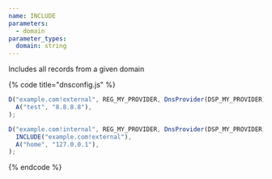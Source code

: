 ```yaml
---
name: INCLUDE
parameters:
  - domain
parameter_types:
  domain: string
---
```


Includes all records from a given domain


{% code title="dnsconfig.js" %}
```javascript
D("example.com!external", REG_MY_PROVIDER, DnsProvider(DSP_MY_PROVIDER),
  A("test", "8.8.8.8"),
);

D("example.com!internal", REG_MY_PROVIDER, DnsProvider(DSP_MY_PROVIDER),
  INCLUDE("example.com!external"),
  A("home", "127.0.0.1"),
);
```
{% endcode %}
